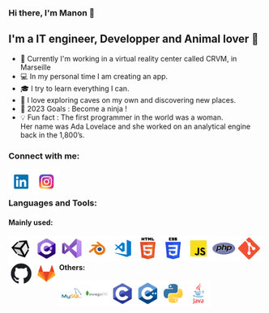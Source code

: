 ### Hi there, I'm Manon 👋

## I'm a IT engineer, Developper and Animal lover :dog:
- :office: Currently I'm working in a virtual reality center called CRVM, in Marseille
- :computer: In my personal time I am creating an app.
- :mortar_board: I try to learn everything I can.
- 🌱 I love exploring caves on my own and discovering new places.
- :goal_net: 2023 Goals : Become a ninja !
- :bulb: Fun fact : The first programmer in the world was a woman. <br/> Her name was Ada Lovelace and she worked on an analytical engine back in the 1,800’s.

### Connect with me:
[<img align="left" alt="LinkedIn" height="50px" src="https://raw.githubusercontent.com/ManonVessiot/ManonVessiot/master/imgs/linkedin.png" />][linkedin]
[<img align="left" alt="Instagram" height="50px" src="https://raw.githubusercontent.com/ManonVessiot/ManonVessiot/master/imgs/instagram.png" />][insta]

<br />
<br />

### Languages and Tools:


#### Mainly used:

[<img align="left" alt="Unity" height="50px" src="https://raw.githubusercontent.com/ManonVessiot/ManonVessiot/master/imgs/unity.png" />][unity]

[<img align="left" alt="C#" height="50px" src="https://raw.githubusercontent.com/ManonVessiot/ManonVessiot/master/imgs/cs.png" />][cs]

[<img align="left" alt="Visual Studio" height="50px" src="https://raw.githubusercontent.com/ManonVessiot/ManonVessiot/master/imgs/visualstudio.png" />][visualstudio]

[<img align="left" alt="Blender" height="50px" src="https://raw.githubusercontent.com/ManonVessiot/ManonVessiot/master/imgs/blender.png" />][blender]

[<img align="left" alt="Visual Studio Code" height="50px" src="https://raw.githubusercontent.com/ManonVessiot/ManonVessiot/master/imgs/visualstudiocode.png" />][visualstudiocode]

[<img align="left" alt="HTML5" height="50px" src="https://raw.githubusercontent.com/ManonVessiot/ManonVessiot/master/imgs/html.png" />][html]

[<img align="left" alt="CSS3" height="50px" src="https://raw.githubusercontent.com/ManonVessiot/ManonVessiot/master/imgs/css.png" />][css]

[<img align="left" alt="JavaScript" height="50px" src="https://raw.githubusercontent.com/ManonVessiot/ManonVessiot/master/imgs/javascript.png" />][javascript]

[<img align="left" alt="PHP" height="50px" src="https://raw.githubusercontent.com/ManonVessiot/ManonVessiot/master/imgs/php.png" />][php]

[<img align="left" alt="Git" height="50px" src="https://raw.githubusercontent.com/ManonVessiot/ManonVessiot/master/imgs/git.png" />][git]

[<img align="left" alt="GitHub" height="50px" src="https://raw.githubusercontent.com/ManonVessiot/ManonVessiot/master/imgs/github.png" />][github]

[<img align="left" alt="GitLab" height="50px" src="https://raw.githubusercontent.com/ManonVessiot/ManonVessiot/master/imgs/gitlab.png" />][gitlab]

<br />
<br />

#### Others:

[<img align="left" alt="MySQL" height="50px" src="https://raw.githubusercontent.com/ManonVessiot/ManonVessiot/master/imgs/mysql.png" />][mysql]

[<img align="left" alt="MongoDB" height="50px" src="https://raw.githubusercontent.com/ManonVessiot/ManonVessiot/master/imgs/mongodb.png" />][mongodb]

[<img align="left" alt="C" height="50px" src="https://raw.githubusercontent.com/ManonVessiot/ManonVessiot/master/imgs/c.png" />][c]

[<img align="left" alt="C++" height="50px" src="https://raw.githubusercontent.com/ManonVessiot/ManonVessiot/master/imgs/cpp.png" />][cpp]

[<img align="left" alt="Python" height="50px" src="https://raw.githubusercontent.com/ManonVessiot/ManonVessiot/master/imgs/python.png" />][python]

[<img align="left" alt="Java" height="50px" src="https://raw.githubusercontent.com/ManonVessiot/ManonVessiot/master/imgs/java.png" />][java]

<br />
<br />


[//]: # (---)

[//]: # (<img align="left" alt="ManonVessiot's Github Stats" src="https://github-readme-stats.codestackr.vercel.app/api?username=ManonVessiot&show_icons=true&hide_border=true&count_private=true" />)


[website]: https://manonvessiot.github.io/
[linkedin]: https://www.linkedin.com/in/manon-vessiot-b5a054153
[insta]: https://www.instagram.com/vessiot.m/
[stackoverflow]: https://stackoverflow.com/users/14066891/manon-vessiot?tab=profile

[unity]: https://unity.com/
[cs]: https://docs.microsoft.com/fr-fr/dotnet/csharp/
[visualstudio]: https://visualstudio.microsoft.com/
[visualstudiocode]: https://code.visualstudio.com/
[mysql]: https://www.mysql.com/
[mongodb]: https://www.mongodb.com/
[git]: https://git-scm.com/
[github]: https://github.com/
[gitlab]: https://gitlab.com/
[blender]: https://www.blender.org/

[html]: https://developer.mozilla.org/fr/docs/Web/HTML
[css]: https://developer.mozilla.org/fr/docs/Web/CSS/Reference
[javascript]: https://developer.mozilla.org/fr/docs/Web/JavaScript
[php]: https://www.php.net/docs.php
[c]: https://devdocs.io/c/
[cpp]: https://docs.microsoft.com/fr-fr/cpp/cpp/?view=msvc-170
[python]: https://docs.python.org/
[java]: https://docs.oracle.com/en/java/
